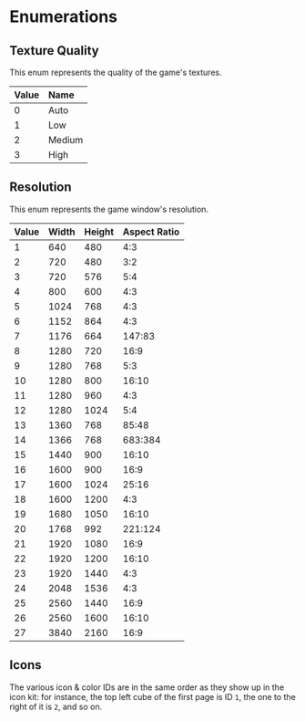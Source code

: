 # Enumerations

## Texture Quality

This enum represents the quality of the game's textures.

| Value | Name   |
| :-----|:------ |
| 0     | Auto   |
| 1     | Low    |
| 2     | Medium |
| 3     | High   |

## Resolution

This enum represents the game window's resolution.

| Value | Width | Height | Aspect Ratio |
|:------|:------|:-------|:-------------|
| 1     | 640   | 480    | 4:3          |
| 2     | 720   | 480    | 3:2          |
| 3     | 720   | 576    | 5:4          |
| 4     | 800   | 600    | 4:3          |
| 5     | 1024  | 768    | 4:3          |
| 6     | 1152  | 864    | 4:3          |
| 7     | 1176  | 664    | 147:83       |
| 8     | 1280  | 720    | 16:9         |
| 9     | 1280  | 768    | 5:3          |
| 10    | 1280  | 800    | 16:10        |
| 11    | 1280  | 960    | 4:3          |
| 12    | 1280  | 1024   | 5:4          |
| 13    | 1360  | 768    | 85:48        |
| 14    | 1366  | 768    | 683:384      |
| 15    | 1440  | 900    | 16:10        |
| 16    | 1600  | 900    | 16:9         |
| 17    | 1600  | 1024   | 25:16        |
| 18    | 1600  | 1200   | 4:3          |
| 19    | 1680  | 1050   | 16:10        |
| 20    | 1768  | 992    | 221:124      |
| 21    | 1920  | 1080   | 16:9         |
| 22    | 1920  | 1200   | 16:10        |
| 23    | 1920  | 1440   | 4:3          |
| 24    | 2048  | 1536   | 4:3          |
| 25    | 2560  | 1440   | 16:9         |
| 26    | 2560  | 1600   | 16:10        |
| 27    | 3840  | 2160   | 16:9         |

## Icons

The various icon & color IDs are in the same order as they show up in the icon kit: for instance, the top left cube of the first page is ID `1`, the one to the right of it is `2`, and so on.
